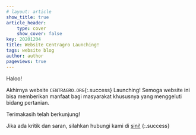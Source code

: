```yaml
---
# layout: article
show_title: true
article_header: 
    type: cover
    show_cover: false
key: 20201204
title: Website Centragro Launching!
tags: website blog
author: author
pageviews: true
---
```


Haloo!

Akhirnya website `CENTRAGRO.ORG`{:.success} Launching! Semoga website ini bisa memberikan manfaat bagi masyarakat khususnya yang menggeluti bidang pertanian. 
<!--more-->
Terimakasih telah berkunjung!

Jika ada kritik dan saran, silahkan hubungi kami di [sini!](mailto:info@centragro.org)
{:.success}